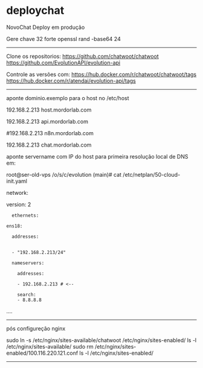 # deploychat
NovoChat Deploy em produção

Gere chave 32 forte
openssl rand -base64 24
__________________

Clone os repositorios:
https://github.com/chatwoot/chatwoot
https://github.com/EvolutionAPI/evolution-api

Controle as versões com:
https://hub.docker.com/r/chatwoot/chatwoot/tags
https://hub.docker.com/r/atendai/evolution-api/tags
__________________

aponte dominio.exemplo para o host no /etc/host

192.168.2.213 host.mordorlab.com

192.168.2.213 api.mordorlab.com

#192.168.2.213 n8n.mordorlab.com

192.168.2.213 chat.mordorlab.com

aponte servername com IP do host para primeira resolução local de DNS em:

root@ser-old-vps /o/s/c/evolution (main)# cat /etc/netplan/50-cloud-init.yaml 



network:
  
  version: 2

      ethernets:
   
    ens18:
    
      addresses:
           
      
      - "192.168.2.213/24"
      
      nameservers:
      
        addresses:
        
        - 192.168.2.213 # <--
        
        search:
        - 8.8.8.8
....
        
__________________
pós configureção nginx

sudo ln -s /etc/nginx/sites-available/chatwoot /etc/nginx/sites-enabled/
ls -l /etc/nginx/sites-available/
sudo rm /etc/nginx/sites-enabled/100.116.220.121.conf
ls -l /etc/nginx/sites-enabled/
___________________
